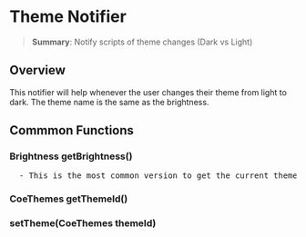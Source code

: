 # Theme Notifier

<blockquote>
<strong>Summary</strong>: Notify scripts of theme changes (Dark vs Light)
</blockquote>

## Overview
This notifier will help whenever the user changes their theme from light to dark. The theme name is the same as the brightness.


## Commmon Functions

###  Brightness getBrightness()
<pre>
  - This is the most common version to get the current theme name
</pre>

### CoeThemes getThemeId()

### setTheme(CoeThemes themeId)
